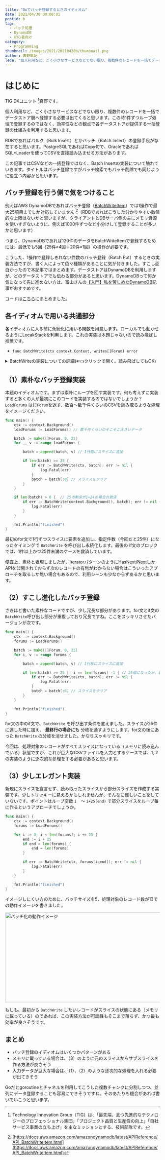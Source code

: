 ```yaml
---
title: "Goでバッチ登録するときのイディオム"
date: 2021/04/30 00:00:01
postid: b
tag:
  - バッチ処理
  - DynamoDB
  - 初心者向け
category:
  - Programming
thumbnail: /images/2021/20210430b/thumbnail.png
author: 真野隼記
lede: "個人利用など、ごく小さなサービスなどでない限り、複数件のレコードを一括でデータストア層へ登録する必要は出てくると思います。この時1件ずつループ処理で登録するのではなく、効率性などの観点で各データストアが提供する一括登録の仕組みを利用すると思います。"
---
```

# はじめに

TIG DXユニット [^1]真野です。

 [^1]: Technology Innovation Group（TIG）は、「最先端、且つ先進的なテクノロジーのプロフェッショナル集団」「プロジェクト品質と生産性の向上」「自社サービス事業の立ち上げ」を主なミッションとする、技術部隊です。

個人利用など、ごく小さなサービスなどでない限り、複数件のレコードを一括でデータストア層へ登録する必要は出てくると思います。この時1件ずつループ処理で登録するのではなく、効率性などの観点で各データストアが提供する一括登録の仕組みを利用すると思います。

RDBであればバルク（Bulk Insert）とかバッチ（Batch Insert）の登録手段が存在すると思います。PostgreSQLであればCopy句で、OracleであればSQL*Loaderを使ってCSVを直接読み込ませる方法があります。

この記事ではCSVなどの一括登録ではなく、Batch Insertの実装について触れていきます。タイトルはバッチ登録ですがバッチ検索でもバッチ削除でも同じように役立つ内容かと思います。

## バッチ登録を行う側で気をつけること

例えばAWS DynamoDBであればバッチ登録（[BatchWriteItem](https://docs.aws.amazon.com/amazondynamodb/latest/APIReference/API_BatchWriteItem.html)）では1操作で最大25項目までしか対応していません [^2]（RDBであればこうした分かりやすい数値的な上限はないかと思いますが、クライアントとDBサーバ側の主にメモリ資源を使いすぎないように、例えば1000件ずつなど小分けして登録することが多いかと思います）

つまり、DynamoDBであれば120件のデータをBatchWriteItemで登録するためには、最低でも5回（25件×4回＋20件×1回）の操作が必要です。

 [^2]: [https://docs.aws.amazon.com/amazondynamodb/latest/APIReference/API_BatchWriteItem.html](https://docs.aws.amazon.com/amazondynamodb/latest/APIReference/API_BatchWriteItem.html)

こうした、1操作で登録しきれない件数のバッチ登録（Batch Put）するときの実装方法ですが、書く人によって色々種類があることに気が付きました。すこし面白かったので本記事ではまとめます。データストアはDynamoDBを利用しますが、どのデータストアでも伝わる部分があると思います。DynamoDBって何か気になって先に進めない方は、富山さんの[【入門】私を苦しめたDynamoDB](/articles/20200818/)記事がおすすめです。

コードは[こちら](https://github.com/ma91n/go-batch-put-idioms)にまとめました。

## 各イディオムで用いる共通部分

各イディオムに入る前に永続化に用いる関数を用意します。ローカルでも動かせるようにLocakStackを利用します。これの実装は本題じゃないので読み飛ばし推奨です。

* `func BatchWrite(ctx context.Context, writes[]Forum) error`

<details><summary>BatchWriteの実装についての詳細(※👈クリックで開く。読み飛ばしてもOK)</summary><div>

```go
// LocalStackを用いるための初期化部分（読み飛ばしOK）
var dy = dynamodb.New(session.Must(session.NewSession(&aws.Config{
	Endpoint: aws.String("http://localhost:4566"),        // LocalStack
	Region:   aws.String(endpoints.ApNortheast1RegionID), // Tokyo Region
})))
```

`dy` を用いて以下の永続化用の関数を用意します。25件以上であるときはエラーにしていること以外は、UnprocessedItemsの救済の為に少し処理を追加しています。

```go
// 永続化関数（読み飛ばしOK）
func BatchWrite(ctx context.Context, writes[]Forum) error {
	if len(writes) > 25 {
		return errors.New("batch write size is within 25 items")
	}

	items := make([]*dynamodb.WriteRequest, 0, len(writes))
	for _, v := range writes{
		av, _ := dynamodbattribute.MarshalMap(v) // エラーハンドリングは省略
		items = append(items, &dynamodb.WriteRequest{
			PutRequest: &dynamodb.PutRequest{
				Item: av,
			},
		})
	}

	for len(items) > 0 {
		out, err := dy.BatchWriteItemWithContext(ctx, &dynamodb.BatchWriteItemInput{
			RequestItems: map[string][]*dynamodb.WriteRequest{
				"forum": items,
			},
		})
		if err != nil {
			return fmt.Errorf("batch write to %s: %w", "forum", err)
		}

		items = append(items[:0] , out.UnprocessedItems["forum"]...) // スライスを初期化して未処理のitemsがあれば追加
	}

	return nil
}
```

永続化対象の `Forum` テーブルを示すモデルですが、AWS SDK for Goのドキュメントに書いていた構造です。

```go
// 永続化対象のモデル（読み飛ばしOK）
type Forum struct {
	Name     string
	Category string
}
```

</div></details>

## （1）素朴なバッチ登録実装

本題のイディオムです。まずは素朴にループを回す実装です。何も考えずに実装すると多くの人が最初にこのコードを実装するのではないでしょうか？ `LoadForums` は`[]Forum`を返す、数百～数千件くらいのCSVを読み取るような処理をイメージください。

```go 素朴な実装
func main() {
	ctx := context.Background()
	loadForums := LoadForums() // 数千件くらいのそこそこ大きいデータ

	batch := make([]Forum, 0, 25)
	for _, v := range loadForums {

		batch = append(batch, v) // 1行毎にスライスに追加

		if len(batch) >= 25 {
			if err := BatchWrite(ctx, batch); err != nil {
				log.Fatal(err)
			}
			batch = batch[:0] // スライスをクリア
		}
	}

	if len(batch) > 0 {  // 25の剰余が1~24の場合の救済
		if err := BatchWrite(context.Background(), batch); err != nil {
			log.Fatal(err)
		}
	}

	fmt.Println("finished")
}
```

最初のfor文で1行ずつスライスに要素を追加し、指定件数（今回だと25件）になったタイミングで `BatchWrite` を呼び出し永続化します。最後の if文のブロックでは、1件以上かつ25件未満のケースを救済しています。

便宜上、素朴と表現しましたが、IteratorパターンのようにHasNext/NextしかAPIを公開されておらず次のレコードの有無がわからない場合はこういったアプローチを取るしか無い場合もあるので、利用シーンも少なからずあるかと思います。

## （2）すこし進化したバッチ登録

さきほど書いた素朴なコードですが、少し冗長な部分があります。for文とif文の`BatchWrite`呼び出し部分が重複しており冗長ですね。ここをスッキリさせたバージョンが次です。

```go すこしスッキリさせた実装
func main() {
	ctx  := context.Background()
	forums := LoadForums()

	batch := make([]Forum, 0, 25)
	for i, v := range forums {

		batch = append(batch, v) // 1行枚にスライスに追加

		if len(batch) >= 25 || i == len(forums) -1 { // 25個になったか、最終行の場合
			if err := BatchWrite(ctx, batch); err != nil {
				log.Fatal(err)
			}
			batch = batch[:0] // スライスをクリア
		}
	}

	fmt.Println("finished")
}
```

for文の中のif文で、`BatchWrite` を呼び出す条件を変えました。スライスが25件に達した時に加え、 **最終行の場合にも** 分岐を通すようにします。for文の後にあった `BatchWrite` の分岐を消せました。かなりスッキリです。

今回は、処理対象のレコードがすべてスライスになっている（メモリに読み込んでいる）状態ですが、これが巨大なCSVファイルを入力とするケースでは、1, 2の実装のように逐次的な処理をする必要があると思います。

## （3）少しエレガント実装

新規にスライスを宣言せず、読み取ったスライスから部分スライスを作成する実装です。少しトリッキーに見えるかもしれませんが、そんなに難しいことをしていないです。ポイントはループ変数 `i`　～ `i+25(end)` で部分スライスをループ毎に作るというアプローチでしょうか。

```go スライスを新規に配置しないケース
func main() {
	ctx := context.Background()
	forums := LoadForums()

	for i := 0; i < len(forums); i += 25 {
		end := i + 25
		if end > len(forums) {
			end = len(forums)
		}

		if err := BatchWrite(ctx, forums[i:end]); err != nil {
			log.Fatal(err)
		}
	}

	fmt.Println("finished")
}
```

イメージしにくい方のために、バッチサイズを5、処理対象のレコード数が13での動作イメージを書きました。

<img src="/images/2021/20210430b/batch_slice.png" alt="バッチ化の動作イメージ" width="741" height="291" loading="lazy">

もしも、最初から `BatchWrite` したいレコードがスライスの状態にある（メモリに載っている）のであれば、この実装方法が可読性もそこまで落ちず、かつ最も効率が良さそうです。

## まとめ

* バッチ登録のイディオムはいくつかパターンがある
* メモリに載っている場合は、（3）のように元のスライスからサブスライスを作る方法が良さそう
* 入力データが巨大な場合は、（1）、（2）のような逐次的な処理を入れる必要が出てきそう

Goだとgoroutineとチャネルを利用してこうした複数チャンクに分割しつつ、並列にデータ登録することも容易にできそうですね。そのあたりも機会があれば書いていこうと思います。

